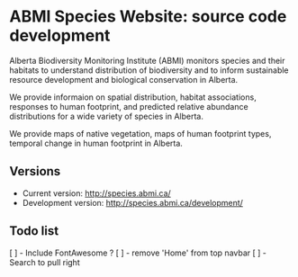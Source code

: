 # ABMI Species Website: source code development

Alberta Biodiversity Monitoring Institute (ABMI) monitors species and their habitats to understand distribution of biodiversity and to inform sustainable resource development and biological conservation in Alberta.

We provide informaion on spatial distribution, habitat associations, responses to human footprint, and predicted relative abundance distributions for a wide variety of species in Alberta.

We provide maps of native vegetation, maps of human footprint types, temporal change in human footprint in Alberta.

## Versions

* Current version: http://species.abmi.ca/
* Development version: http://species.abmi.ca/development/

## Todo list

[ ] - Include FontAwesome ?
[ ] - remove 'Home' from top navbar
[ ] - Search to pull right

